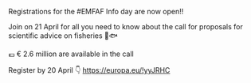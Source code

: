 Registrations for the #EMFAF Info day are now open!!

Join on 21 April for all you need to know about the call for proposals for scientific advice on fisheries 🔖🐟

💶 € 2.6 million are available in the call

Register by 20 April 👇
https://europa.eu/!yyJRHC
